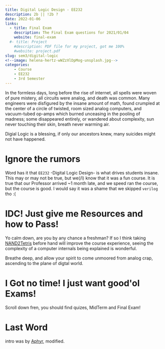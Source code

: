 ```yaml
---
title: Digital Logic Design - EE232
description: 2b || !2b ?
date: 2022-01-06
links:
  - title: Final Exam
    description: The Final Exam questions for 2021/01/04
    website: final-exam
  #- title: Project
    #description: PDF file for my project, got me 100%
    #website: project.pdf
slug: sem3/digital-logic
<!--image: helena-hertz-wWZzXlDpMog-unsplash.jpg-->
categories:
    - Course
    - EE232
    - 3rd Semester
---
```


In the formless days, long before the rise of internet, all spells
were woven of pure mistery, all circuits were analog, and death
was common. Many engineers were disfigured by the insane amount of
math, found crumpled at the center of a circle of twisted, room sized
analog computers, and vacuum-tubed op-amps which burned unceasing in
the pooling of  madness; some disappeared entirely, or wandered about
complexity, sun never touching their skin, breath never warming air.

Digial Logic is a blessing, if only our ancestors knew, many suicides
might not have happened.

# Ignore the rumors
Word has it that `EE232` -Digital Logic Design- is what drives
students insane. This may or may not be true, but we(/I) know that it was
a fun course. It is true that our Professor arrived ~1 month late, and
we speed ran the course, but the course is good. I would say it was a
shame that we skipped `verilog` tho :(

# IDC! Just give me Resources and how to Pass!
Yo calm down, are you by any chance a freshman? If so I think taking
[NAND2Tetris](https://www.nand2tetris.org/) before hand will improve
the course experience, seeing the complexity of a computer internals
being explained is wonderful.  

Breathe deep, and allow your spirit to come unmoored from 
analog crap, ascending to the plane of digtal world.

# I Got no time! I just want good'ol Exams!
Scroll down fren, you should find quizes, MidTerm and Final Exam!

# Last Word
intro was by [Aphyr](https://aphyr.com/posts/342-typing-the-technical-interview), modified.


